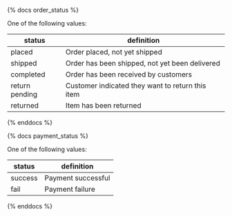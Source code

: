 {% docs order_status %}

One of the following values: 

| status         | definition                                       |
|----------------|--------------------------------------------------|
| placed         | Order placed, not yet shipped                    |
| shipped        | Order has been shipped, not yet been delivered   |
| completed      | Order has been received by customers             |
| return pending | Customer indicated they want to return this item |
| returned       | Item has been returned                           |

{% enddocs %}

{% docs payment_status %}

One of the following values: 

| status         | definition                                       |
|----------------|--------------------------------------------------|
| success        | Payment successful                               |
| fail           | Payment failure                                  |

{% enddocs %}